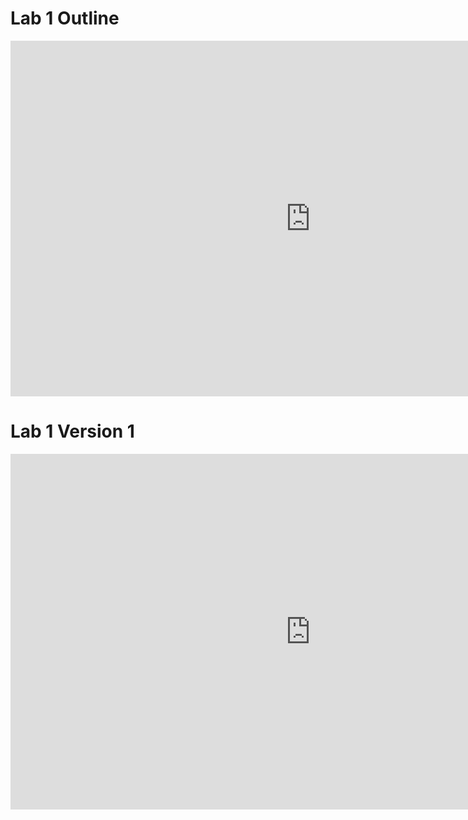 # Lab 1 Outline

<iframe src="https://docs.google.com/document/d/e/2PACX-1vSz5Hxd1GpJ9SNEinBEsuCfRRvQ5xvrhKtgmg-TwVxzlOc0zQ9av2h5BiEn2qe29Q/pub?embedded=true" frameborder="0" width="960" height="569" allowfullscreen="true" mozallowfullscreen="true" webkitallowfullscreen="true"></iframe>

# Lab 1 Version 1

<iframe src="https://docs.google.com/document/d/e/2PACX-1vQ1quq-Rk9nYQ1TW6tOCntogU4Q27uUv0JFQQsLKAL7Pw1Vx34K0GAgSCJzIwN3QyzKpPR_9POyYz9P/pub?embedded=true" frameborder="0" width="960" height="569" allowfullscreen="true" mozallowfullscreen="true" webkitallowfullscreen="true"></iframe>



